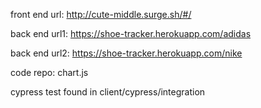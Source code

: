 front end url: http://cute-middle.surge.sh/#/

back end url1: https://shoe-tracker.herokuapp.com/adidas

back end url2: https://shoe-tracker.herokuapp.com/nike

code repo: chart.js

cypress test found in client/cypress/integration
